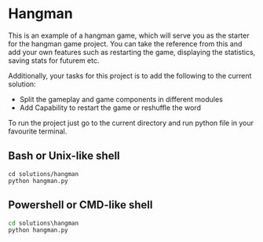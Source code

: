 # Hangman

This is an example of a hangman game, which will serve you as the starter for
the hangman game project. You can take the reference from this and add your own
features such as restarting the game, displaying the statistics, saving stats
for futurem etc.

Additionally, your tasks for this project is to add the following to the current
solution:

- Split the gameplay and game components in different modules
- Add Capability to restart the game or reshuffle the word

To run the project just go to the current directory and run python file in your
favourite terminal.

## Bash or Unix-like shell

```shell
cd solutions/hangman
python hangman.py
```

## Powershell or CMD-like shell

```bat
cd solutions\hangman
python hangman.py
```
